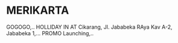 # MERIKARTA
GOGOGO,.. HOLLIDAY IN AT Cikarang, Jl. Jababeka RAya Kav A-2, Jababeka 1,... PROMO Launching,..
